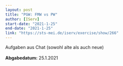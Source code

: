 ```yaml
---
layout: post
title: "PGW: FMW vs PW"
author: [IServ]
start-date: "2021-1-25"
end-date: "2021-1-25"
link: "https://sts-mei.de/iserv/exercise/show/266"
---
```

Aufgaben aus Chat (sowohl alte als auch neue)<br><br>**Abgabedatum:** 25.1.2021